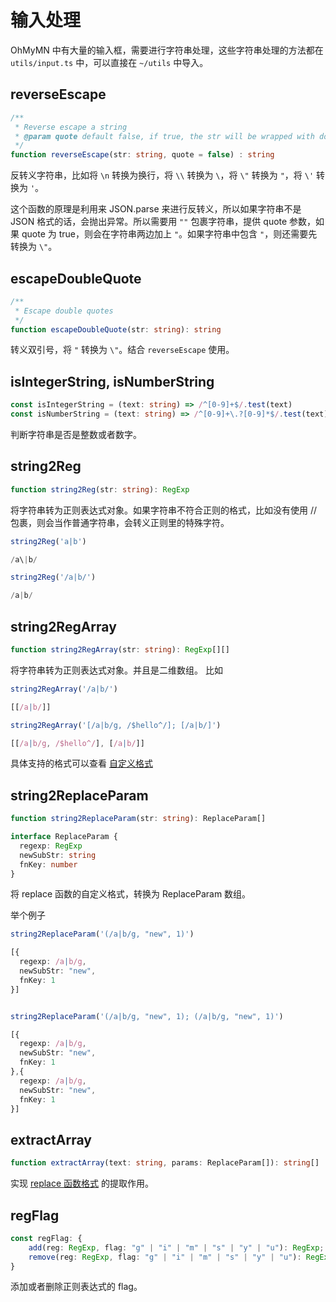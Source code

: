 # 输入处理

OhMyMN 中有大量的输入框，需要进行字符串处理，这些字符串处理的方法都在 `utils/input.ts` 中，可以直接在 `~/utils` 中导入。

## reverseEscape
```ts
/**
 * Reverse escape a string
 * @param quote default false, if true, the str will be wrapped with double quotes
 */
function reverseEscape(str: string, quote = false) : string
```

反转义字符串，比如将 `\n` 转换为换行，将 `\\` 转换为 `\`，将 `\"` 转换为 `"`，将 `\'` 转换为 `'`。

这个函数的原理是利用来 JSON.parse 来进行反转义，所以如果字符串不是 JSON 格式的话，会抛出异常。所以需要用 `""` 包裹字符串，提供 quote 参数，如果 quote 为 true，则会在字符串两边加上 `"`。如果字符串中包含 `"`，则还需要先转换为 `\"`。

## escapeDoubleQuote
```ts
/**
 * Escape double quotes
 */
function escapeDoubleQuote(str: string): string
```
转义双引号，将 `"` 转换为 `\"`。结合 `reverseEscape` 使用。

## isIntegerString, isNumberString
```ts
const isIntegerString = (text: string) => /^[0-9]+$/.test(text)
const isNumberString = (text: string) => /^[0-9]+\.?[0-9]*$/.test(text)
```
判断字符串是否是整数或者数字。

## string2Reg
```ts
function string2Reg(str: string): RegExp
```
将字符串转为正则表达式对象。如果字符串不符合正则的格式，比如没有使用 // 包裹，则会当作普通字符串，会转义正则里的特殊字符。

```ts
string2Reg('a|b')

/a\|b/

string2Reg('/a|b/')

/a|b/
```

## string2RegArray
```ts
function string2RegArray(str: string): RegExp[][]
```
将字符串转为正则表达式对象。并且是二维数组。
比如
```ts
string2RegArray('/a|b/')

[[/a|b/]]

string2RegArray('[/a|b/g, /$hello^/]; [/a|b/]')

[[/a|b/g, /$hello^/], [/a|b/]]
```
具体支持的格式可以查看 [自定义格式](../../guide/custom.md#正则表达式)

## string2ReplaceParam
```ts
function string2ReplaceParam(str: string): ReplaceParam[]

interface ReplaceParam {
  regexp: RegExp
  newSubStr: string
  fnKey: number
}
```
将 replace 函数的自定义格式，转换为 ReplaceParam 数组。

举个例子
```ts
string2ReplaceParam('(/a|b/g, "new", 1)')

[{
  regexp: /a|b/g,
  newSubStr: "new",
  fnKey: 1
}]


string2ReplaceParam('(/a|b/g, "new", 1); (/a|b/g, "new", 1)')

[{
  regexp: /a|b/g,
  newSubStr: "new",
  fnKey: 1
},{
  regexp: /a|b/g,
  newSubStr: "new",
  fnKey: 1
}]
```

## extractArray
```ts
function extractArray(text: string, params: ReplaceParam[]): string[]
```

实现 [replace 函数格式](../../guide/custom.md#replace-函数) 的提取作用。

## regFlag
```ts
const regFlag: {
    add(reg: RegExp, flag: "g" | "i" | "m" | "s" | "y" | "u"): RegExp;
    remove(reg: RegExp, flag: "g" | "i" | "m" | "s" | "y" | "u"): RegExp;
}
```
添加或者删除正则表达式的 flag。